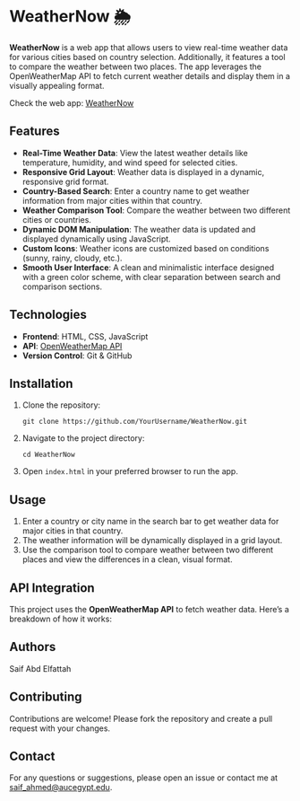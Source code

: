 # WeatherNow 🌦️

**WeatherNow** is a web app that allows users to view real-time weather data for various cities based on country selection. Additionally, it features a tool to compare the weather between two places. The app leverages the OpenWeatherMap API to fetch current weather details and display them in a visually appealing format.

Check the web app: [WeatherNow](https://saifahmeed.github.io/WeatherNow/) 
## Features

- **Real-Time Weather Data**: View the latest weather details like temperature, humidity, and wind speed for selected cities.
- **Responsive Grid Layout**: Weather data is displayed in a dynamic, responsive grid format.
- **Country-Based Search**: Enter a country name to get weather information from major cities within that country.
- **Weather Comparison Tool**: Compare the weather between two different cities or countries.
- **Dynamic DOM Manipulation**: The weather data is updated and displayed dynamically using JavaScript.
- **Custom Icons**: Weather icons are customized based on conditions (sunny, rainy, cloudy, etc.).
- **Smooth User Interface**: A clean and minimalistic interface designed with a green color scheme, with clear separation between search and comparison sections.

## Technologies

- **Frontend**: HTML, CSS, JavaScript
- **API**: [OpenWeatherMap API](https://openweathermap.org/api)
- **Version Control**: Git & GitHub

## Installation

1. Clone the repository:

   `git clone https://github.com/YourUsername/WeatherNow.git` <!-- bash -->

2. Navigate to the project directory:

   `cd WeatherNow` <!-- bash -->

3. Open `index.html` in your preferred browser to run the app.


## Usage

1. Enter a country or city name in the search bar to get weather data for major cities in that country.
2. The weather information will be dynamically displayed in a grid layout.
3. Use the comparison tool to compare weather between two different places and view the differences in a clean, visual format.

## API Integration

This project uses the **OpenWeatherMap API** to fetch weather data. Here’s a breakdown of how it works:

## Authors
Saif Abd Elfattah

## Contributing
Contributions are welcome! Please fork the repository and create a pull request with your changes.

## Contact
For any questions or suggestions, please open an issue or contact me at saif_ahmed@aucegypt.edu.
